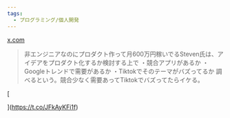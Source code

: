 ```yaml
---
tags:
  - プログラミング/個人開発
---
```

[x.com](https://x.com/statistics1012/status/1889251028328907151)

>非エンジニアなのにプロダクト作って月600万円稼いでるSteven氏は、アイデアをプロダクト化するか検討する上で ・競合アプリがあるか ・Googleトレンドで需要があるか ・Tiktokでそのテーマがバズってるか 調べるという。競合少なく需要あってTiktokでバズってたらイケる。

[

](https://t.co/JFkAyKFi1f)

